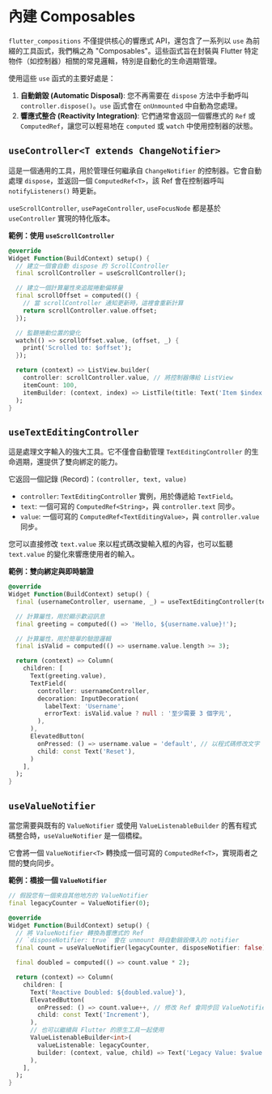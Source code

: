 # 內建 Composables

`flutter_compositions` 不僅提供核心的響應式 API，還包含了一系列以 `use` 為前綴的工具函式，我們稱之為 "Composables"。這些函式旨在封裝與 Flutter 特定物件（如控制器）相關的常見邏輯，特別是自動化的生命週期管理。

使用這些 `use` 函式的主要好處是：

1.  **自動銷毀 (Automatic Disposal)**: 您不再需要在 `dispose` 方法中手動呼叫 `controller.dispose()`。`use` 函式會在 `onUnmounted` 中自動為您處理。
2.  **響應式整合 (Reactivity Integration)**: 它們通常會返回一個響應式的 `Ref` 或 `ComputedRef`，讓您可以輕易地在 `computed` 或 `watch` 中使用控制器的狀態。

## `useController<T extends ChangeNotifier>`

這是一個通用的工具，用於管理任何繼承自 `ChangeNotifier` 的控制器。它會自動處理 `dispose`，並返回一個 `ComputedRef<T>`，該 Ref 會在控制器呼叫 `notifyListeners()` 時更新。

`useScrollController`, `usePageController`, `useFocusNode` 都是基於 `useController` 實現的特化版本。

**範例：使用 `useScrollController`**

```dart
@override
Widget Function(BuildContext) setup() {
  // 建立一個會自動 dispose 的 ScrollController
  final scrollController = useScrollController();

  // 建立一個計算屬性來追蹤捲動偏移量
  final scrollOffset = computed(() {
    // 當 scrollController 通知更新時，這裡會重新計算
    return scrollController.value.offset;
  });

  // 監聽捲動位置的變化
  watch(() => scrollOffset.value, (offset, _) {
    print('Scrolled to: $offset');
  });

  return (context) => ListView.builder(
    controller: scrollController.value, // 將控制器傳給 ListView
    itemCount: 100,
    itemBuilder: (context, index) => ListTile(title: Text('Item $index')),
  );
}
```

## `useTextEditingController`

這是處理文字輸入的強大工具。它不僅會自動管理 `TextEditingController` 的生命週期，還提供了雙向綁定的能力。

它返回一個記錄 (Record)：`(controller, text, value)`

- `controller`: `TextEditingController` 實例，用於傳遞給 `TextField`。
- `text`: 一個可寫的 `ComputedRef<String>`，與 `controller.text` 同步。
- `value`: 一個可寫的 `ComputedRef<TextEditingValue>`，與 `controller.value` 同步。

您可以直接修改 `text.value` 來以程式碼改變輸入框的內容，也可以監聽 `text.value` 的變化來響應使用者的輸入。

**範例：雙向綁定與即時驗證**

```dart
@override
Widget Function(BuildContext) setup() {
  final (usernameController, username, _) = useTextEditingController(text: 'guest');

  // 計算屬性，用於顯示歡迎訊息
  final greeting = computed(() => 'Hello, ${username.value}!');

  // 計算屬性，用於簡單的驗證邏輯
  final isValid = computed(() => username.value.length >= 3);

  return (context) => Column(
    children: [
      Text(greeting.value),
      TextField(
        controller: usernameController,
        decoration: InputDecoration(
          labelText: 'Username',
          errorText: isValid.value ? null : '至少需要 3 個字元',
        ),
      ),
      ElevatedButton(
        onPressed: () => username.value = 'default', // 以程式碼修改文字
        child: const Text('Reset'),
      )
    ],
  );
}
```

## `useValueNotifier`

當您需要與既有的 `ValueNotifier` 或使用 `ValueListenableBuilder` 的舊有程式碼整合時，`useValueNotifier` 是一個橋樑。

它會將一個 `ValueNotifier<T>` 轉換成一個可寫的 `ComputedRef<T>`，實現兩者之間的雙向同步。

**範例：橋接一個 `ValueNotifier`**

```dart
// 假設您有一個來自其他地方的 ValueNotifier
final legacyCounter = ValueNotifier(0);

@override
Widget Function(BuildContext) setup() {
  // 將 ValueNotifier 轉換為響應式的 Ref
  // `disposeNotifier: true` 會在 unmount 時自動銷毀傳入的 notifier
  final count = useValueNotifier(legacyCounter, disposeNotifier: false);

  final doubled = computed(() => count.value * 2);

  return (context) => Column(
    children: [
      Text('Reactive Doubled: ${doubled.value}'),
      ElevatedButton(
        onPressed: () => count.value++, // 修改 Ref 會同步回 ValueNotifier
        child: const Text('Increment'),
      ),
      // 也可以繼續與 Flutter 的原生工具一起使用
      ValueListenableBuilder<int>(
        valueListenable: legacyCounter,
        builder: (context, value, child) => Text('Legacy Value: $value'),
      ),
    ],
  );
}
```
